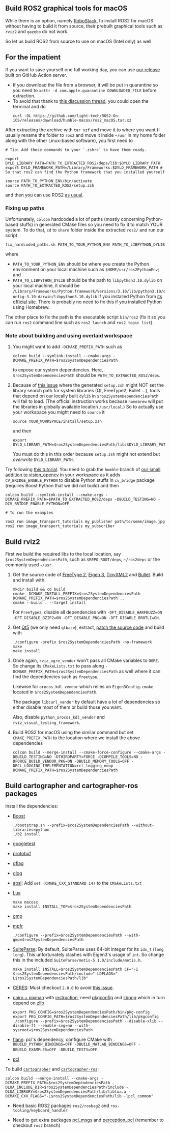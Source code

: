 ## Build ROS2 graphical tools for macOS

While there is an option, namely [RoboStack](https://robostack.github.io/GettingStarted.html), to install ROS2 for macOS without having to build it from source, their prebuilt graphical tools such as `rviz2` and `gazebo` do not work.

So let us build ROS2 from source to use on macOS (Intel only) as well.


## For the impatient

If you want to save yourself one full working day, you can use [our release](https://github.com/light-tech/ROS2-On-iOS/releases) built on GitHub Action server.

 *  If you download the file from a browser, it will be put in quarantine so you need to `xattr -d com.apple.quarantine DOWNLOADED_FILE` before extraction.
 *  To avoid that thank to [this discussion thread](https://developer.apple.com/forums/thread/703523), you could open the terminal and do
    ```shell
    curl -OL https://github.com/light-tech/ROS2-On-iOS/releases/download/humble-macos/ros2_macOS.tar.xz
    ```

After extracting the archive with `tar xzf` and move it to where you want (I usually rename the folder to `ros2` and move it inside `~/usr` in my home folder along with the other Linux-based software), you first need to
```shell
# Tip: Add these commands to your `.zshrc` to have them ready.

export DYLD_LIBRARY_PATH=PATH_TO_EXTRACTED_ROS2/deps/lib:$DYLD_LIBRARY_PATH
export DYLD_FRAMEWORK_PATH=/Library/Frameworks:$DYLD_FRAMEWORK_PATH # So that ros2 can find the Python framework that you installed yourself

source PATH_TO_PYTHON_ENV/bin/activate
source PATH_TO_EXTRACTED_ROS2/setup.zsh
```
and then you can use ROS2 [as usual](https://docs.ros.org/en/humble/Tutorials/Beginner-Client-Libraries.html).

### Fixing up paths

Unfortunately, `colcon` hardcoded a lot of paths (mostly concerning Python-based stuffs) in generated CMake files so you need to fix it to match YOUR system.
To do that, `cd` to `share` folder inside the extracted `ros2/` and run our script
```shell
fix_hardcoded_paths.sh PATH_TO_YOUR_PYTHON_ENV PATH_TO_LIBPYTHON_DYLIB
```
where

  * `PATH_TO_YOUR_PYTHON_ENV` should be where you create the Python environment on your local machine such as `$HOME/usr/ros2PythonEnv`; and
  * `PATH_TO_LIBPYTHON_DYLIB` should be the path to `libpython3.10.dylib` on your local machine, it should be `/Library/Frameworks/Python.framework/Versions/3.10/lib/python3.10/config-3.10-darwin/libpython3.10.dylib` if you installed Python from [its official site](https://www.python.org). There is probably no need to fix this if you installed Python using Homebrew.

The other place to fix the path is the executable script `bin/ros2` (fix it so you can run `ros2` command line such as `ros2 launch` and `ros2 topic list`).

### Note about building and using overlaid workspace

 1. You might want to add `-DCMAKE_PREFIX_PATH` such as
    ```shell
    colcon build --symlink-install --cmake-args -DCMAKE_PREFIX_PATH=$ros2SystemDependenciesPath
    ```
    to expose our system dependencies.
    Here, `$ros2SystemDependenciesPath` should be `PATH_TO_EXTRACTED_ROS2/deps`.

 2. Because of [this issue](https://github.com/colcon/colcon-zsh/issues/12) where the generated `setup.zsh` might NOT set the library search path for system libraries (Qt, FreeType2, Bullet ...), tools that depend on our locally built `dylib` in `$ros2SystemDependenciesPath` will fail to load.
    (The official instruction works because `homebrew` will put the libraries in globally available location `/usr/local`.)
    So to actually use your workspace you might need to `source` it
    ```shell
    source YOUR_WORKSPACE/install/setup.zsh
    ```
    and then
    ```shell
    export DYLD_LIBRARY_PATH=$ros2SystemDependenciesPath/lib:$DYLD_LIBRARY_PATH
    ```
    You must do this in this order because `setup.zsh` might not extend but *overwrite* `DYLD_LIBRARY_PATH`.

Try following [this tutorial](https://github.com/ros-perception/image_transport_tutorials). You need to grab the `humble` branch of [our small addition to vision_opencv](https://github.com/light-tech/vision_opencv) in your workspace as it adds `CV_BRIDGE_ENABLE_PYTHON` to disable Python stuffs in `cv_bridge` package (requires Boost Python that we did not build) and then
```shell
colcon build --symlink-install --cmake-args -DCMAKE_PREFIX_PATH=$PATH_TO_EXTRACTED_ROS2/deps -DBUILD_TESTING=NO -DCV_BRIDGE_ENABLE_PYTHON=OFF

# To run the examples

ros2 run image_transport_tutorials my_publisher path/to/some/image.jpg
ros2 run image_transport_tutorials my_subscriber
```


## Build rviz2

First we build the required libs to the local location, say `$ros2SystemDependenciesPath`, such as `$REPO_ROOT/deps`, `~/ros2deps` or the commonly used `~/usr`.

 1. Get the source code of [FreeType 2](https://download.savannah.gnu.org/releases/freetype/freetype-2.12.1.tar.xz), [Eigen 3](https://eigen.tuxfamily.org/index.php?title=Main_Page), [TinyXML2](https://github.com/leethomason/tinyxml2) and [Bullet](https://github.com/bulletphysics/bullet3). Build and install with

    ```shell
    mkdir build && cd build
    cmake -DCMAKE_INSTALL_PREFIX=$ros2SystemDependenciesPath -DCMAKE_PREFIX_PATH=$ros2SystemDependenciesPath ..
    cmake --build . --target install
    ```

    For `FreeType2`, disable all dependencies with `-DFT_DISABLE_HARFBUZZ=ON -DFT_DISABLE_BZIP2=ON -DFT_DISABLE_PNG=ON -DFT_DISABLE_BROTLI=ON`.

 2. Get [Qt5](https://download.qt.io/archive/qt/5.15/5.15.5/submodules/) (we only need `qtbase`), extract, [patch the source code](https://forum.qt.io/topic/134495/can-t-build-qt-on-monterey-qiosurfacegraphicsbuffer-h-54-32-error-unknown-type-name-cgcolorspaceref-did-you-mean-qcolorspace) and build with

    ```shell
    ./configure -prefix $ros2SystemDependenciesPath -no-framework
    make
    make install
    ```

 4. Once again, `rviz_ogre_vendor` won't pass all CMake variables to `OGRE`. So change its `CMakeLists.txt` to pass along `-DCMAKE_PREFIX_PATH=$ros2SystemDependenciesPath` as well where it can find the dependencies such as `freetype`.

    Likewise for `orocos_kdl_vendor` which relies on `Eigen3Config.cmake` located in `$ros2SystemDependenciesPath`.

    The package `libcurl_vendor` by default have a lot of dependencies so either disable most of them or build those you want.

    Also, disable `python_orocos_kdl_vendor` and `rviz_visual_testing_framework`.

 5. Build ROS2 for macOS using the similar command but set `CMAKE_PREFIX_PATH` to the location where we install the above dependencies

    ```shell
    colcon build --merge-install --cmake-force-configure --cmake-args -DBUILD_TESTING=NO -DTHIRDPARTY=FORCE -DCOMPILE_TOOLS=NO -DFORCE_BUILD_VENDOR_PKG=ON -DBUILD_MEMORY_TOOLS=OFF -DRCL_LOGGING_IMPLEMENTATION=rcl_logging_noop -DCMAKE_PREFIX_PATH=$ros2SystemDependenciesPath
    ```


## Build cartographer and cartographer-ros packages

Install the dependencies:

 *  [Boost](https://www.boost.org/)

    ```shell
    ./bootstrap.sh --prefix=$ros2SystemDependenciesPath --without-libraries=python
    ./b2 install
    ```

 *  [googletest](https://github.com/google/googletest)

 *  [protobuf](https://github.com/protocolbuffers/protobuf)

 *  [gflag](https://github.com/gflags/gflags)

 *  [glog](https://github.com/google/glog)

 *  [absl](https://github.com/abseil/abseil-cpp): Add `set (CMAKE_CXX_STANDARD 14)` to the `CMakeLists.txt`

 *  [Lua](https://www.lua.org/download.html)

    ```shell
    make macosx
    make install INSTALL_TOP=$ros2SystemDependenciesPath
    ```

 *  [gmp](https://gmplib.org/)

 *  [mpfr](https://www.mpfr.org/mpfr-current/)

    ```shell
    ./configure --prefix=$ros2SystemDependenciesPath --with-gmp=$ros2SystemDependenciesPath
    ```

 *  [SuiteParse](https://github.com/DrTimothyAldenDavis/SuiteSparse): By default, SuiteParse uses 64-bit integer for its `idx_t` (`long long`). This unfortunately clashes with Eigen3's usage of `int`. So change this in the included `SuiteParse/metis-5.1.0/include/metis.h`.

    ```shell
    make install INSTALL=$ros2SystemDependenciesPath CF="-I $ros2SystemDependenciesPath/include" LDFLAGS="-L$ros2SystemDependenciesPath/lib"
    ```

 *  [CERES](http://ceres-solver.org/): Must checkout `2.0.0` to avoid [this issue](https://github.com/cartographer-project/cartographer/issues/1879).

 *  [cairo + pixman](https://www.cairographics.org/download/) with [instruction](https://www.cairographics.org/end_to_end_build_for_mac_os_x/), need [pkgconfig](https://www.freedesktop.org/wiki/Software/pkg-config/) and [libpng](http://www.libpng.org/pub/png/libpng.html) which in turn depend on [zlib](http://zlib.net/)

    ```shell
    export PKG_CONFIG=$ros2SystemDependenciesPath/bin/pkg-config
    export PKG_CONFIG_PATH=$ros2SystemDependenciesPath/lib/pkgconfig
    ./configure --prefix=$ros2SystemDependenciesPath --disable-xlib --disable-ft --enable-svg=no --with-sysroot=$ros2SystemDependenciesPath
    ```

 *  [flann](https://github.com/flann-lib/flann): pcl's dependency, configure CMake with `-DBUILD_PYTHON_BINDINGS=OFF -DBUILD_MATLAB_BINDINGS=OFF -DBUILD_EXAMPLES=OFF -DBUILD_TESTS=OFF`.

 *  [pcl](https://pointclouds.org/downloads/)

To build [`cartographer`](https://github.com/cartographer-project/cartographer) and [`cartographer-ros`](https://github.com/cartographer-project/cartographer_ros):

```shell
colcon build --merge-install --cmake-args -DCMAKE_PREFIX_PATH=$ros2SystemDependenciesPath -DLUA_INCLUDE_DIR=$ros2SystemDependenciesPath/include -DLUA_LIBRARY=$ros2SystemDependenciesPath/lib/liblua.a -DCMAKE_CXX_FLAGS="-L$ros2SystemDependenciesPath/lib -lpcl_common"
```

 *  Need basic ROS2 packages `ros2/rosbag2` and `ros-tooling/keyboard_handler`

 *  Need to get extra packages [pcl_msgs](https://github.com/ros-perception/pcl_msgs) and [perception_pcl](https://github.com/ros-perception/perception_pcl) (remember to checkout `ros2` branch)
